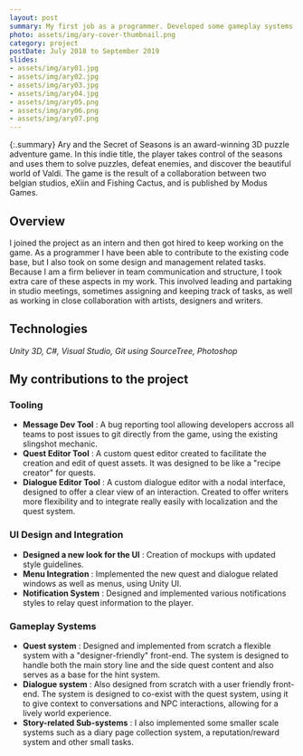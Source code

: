 ```yaml
---
layout: post
summary: My first job as a programmer. Developed some gameplay systems and oversaw quest design.
photo: assets/img/ary-cover-thumbnail.png
category: project
postDate: July 2018 to September 2019
slides:
- assets/img/ary01.jpg
- assets/img/ary02.jpg
- assets/img/ary03.jpg
- assets/img/ary04.jpg
- assets/img/ary05.png
- assets/img/ary06.png
- assets/img/ary07.png
---
```


{:.summary}
Ary and the Secret of Seasons is an award-winning 3D puzzle adventure game. In this indie title, the player takes control of the seasons and uses them to solve puzzles, defeat enemies, and discover the beautiful world of Valdi.
The game is the result of a collaboration between two belgian studios, eXiin and Fishing Cactus, and is published by Modus Games.


## Overview
I joined the project as an intern and then got hired to keep working on the game. As a programmer I have been able to 
contribute to the existing code base, but I also took on some design and management related tasks. Because I am a firm believer in team communication and structure, I took extra care of these aspects in my work. This involved leading and partaking in studio meetings, sometimes assigning and keeping track of tasks, as well as working in close collaboration with artists, designers and writers. 

## Technologies
*Unity 3D, C#, Visual Studio, Git using SourceTree, Photoshop*

## My contributions to the project

### Tooling
* **Message Dev Tool** : A bug reporting tool allowing developers accross all teams to post issues to git directly from the game, using the existing slingshot mechanic.
* **Quest Editor Tool** : A custom quest editor created to facilitate the creation and edit of quest assets. It was designed to be like a "recipe creator" for quests.
* **Dialogue Editor Tool** : A custom dialogue editor with a nodal interface, designed to offer a clear view of an interaction. Created to offer writers more flexibility and to integrate really easily with localization and the quest system.

### UI Design and Integration
* **Designed a new look for the UI** : Creation of mockups with updated style guidelines.
* **Menu Integration** : Implemented the new quest and dialogue related windows as well as menus, using Unity UI.
* **Notification System** : Designed and implemented various notifications styles to relay quest information to the player.

### Gameplay Systems
* **Quest system** : Designed and implemented from scratch a flexible system with a "designer-friendly" front-end. The system is designed to handle both the main story line and the side quest content and also serves as a base for the hint system. 
* **Dialogue system** : Also designed from scratch with a user friendly front-end. The system is designed to co-exist with the quest system, using it to give context to conversations and NPC interactions, allowing for a lively world experience.
* **Story-related Sub-systems** : I also implemented some smaller scale systems such as a diary page collection system, a reputation/reward system and other small tasks.